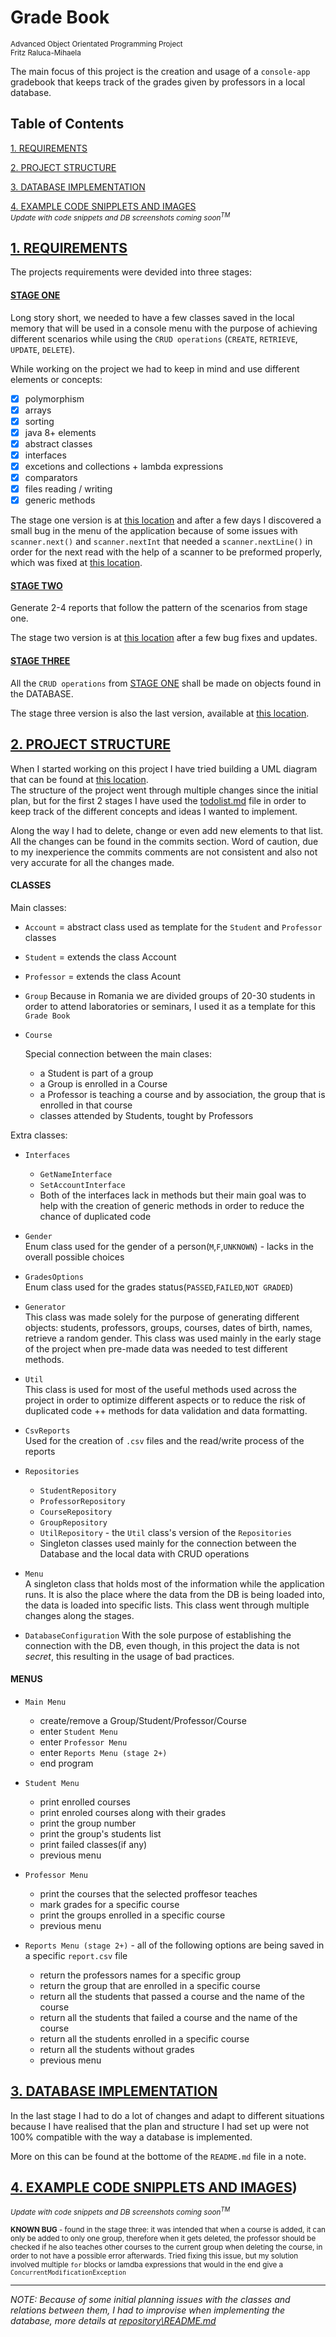 # Grade Book
<sub>Advanced Object Orientated Programming Project</sub>  
<sub>Fritz Raluca-Mihaela</sub>

The main focus of this project is the creation and usage of a `console-app` gradebook that keeps track of the grades given by professors in a local database.

## Table of Contents
[1. REQUIREMENTS](#1-requirements)

[2. PROJECT STRUCTURE](#2-project-structure)

[3. DATABASE IMPLEMENTATION](#3-database-implementation)

[4. EXAMPLE CODE SNIPPLETS AND IMAGES](#3-database-implementation)  
<sub>*Update with code snippets and DB screenshots coming soon<sup>TM</sup>*</sub>

## [1. REQUIREMENTS](#requirements)

The projects requirements were devided into three stages:

#### [STAGE ONE](#stage-one)
    
Long story short, we needed to have a few classes saved in the local memory that will be used in a console menu with the purpose of achieving different scenarios while using the `CRUD operations` (`CREATE`, `RETRIEVE`, `UPDATE`, `DELETE`).

While working on the project we had to keep in mind and use different elements or concepts:

- [x] polymorphism   
- [x] arrays   
- [x] sorting   
- [x] java 8+ elements   
- [x] abstract classes   
- [x] interfaces   
- [x] excetions and collections + lambda expressions   
- [x] comparators  
- [x] files reading / writing   
- [x] generic methods  

The stage one version is at [this location](https://github.com/ralucafritz/aoop-project/tree/b9507660804292f38c785dca7a83d2db31ff4737) and after a few days I discovered a small bug in the menu of the application because of some issues with `scanner.next()` and `scanner.nextInt` that needed a `scanner.nextLine()` in order for the next read with the help of a scanner to be preformed properly, which was fixed at [this location](https://github.com/ralucafritz/aoop-project/tree/e740b064ba55a2e4c797b670a7d2db6d52d6fb7e).

#### [STAGE TWO](#stage-two)

Generate 2-4 reports that follow the pattern of the scenarios from stage one.

The stage two version is at [this location](https://github.com/ralucafritz/aoop-project/tree/99ff7abca04e9ceaaad7b9feabc2eb2300b30af5) after a few bug fixes and updates.

#### [STAGE THREE](#stage-three)

All the `CRUD operations` from [STAGE ONE](#stage-one) shall be made on objects found in the DATABASE.

The stage three version is also the last version, available at [this location](https://github.com/ralucafritz/aoop-project).



## [2. PROJECT STRUCTURE](#2-project-structure)

When I started working on this project I have tried building a UML diagram that can be found at [this location](aoop-project.xml).  
The structure of the project went through multiple changes since the initial plan, but for the first 2 stages I have used the [todolist.md](todolist.md) file in order to keep track of the different concepts and ideas I wanted to implement. 

Along the way I had to delete, change or even add new elements to that list. All the changes can be found in the commits section. Word of caution, due to my inexperience the commits comments are not consistent and also not very accurate for all the changes made.

#### CLASSES 

Main classes:

- `Account` = abstract class used as template for the `Student` and `Professor` classes
- `Student` = extends the class Account 
- `Professor` = extends the class Acount
- `Group` 
   Because in Romania we are divided groups of 20-30 students in order to attend laboratories or seminars, I used it as a template for this `Grade Book`

- `Course` 

  Special connection between the main clases:  
  - a Student is part of a group  
  - a Group is enrolled in a Course  
  - a Professor is teaching a course and by association, the group that is enrolled in that course  
  - classes attended by Students, tought by Professors  

Extra classes:

- `Interfaces`  
  - `GetNameInterface`  
  - `SetAccountInterface`  
  - Both of the interfaces lack in methods but their main goal was to help with    the creation of generic methods in order to reduce the chance of duplicated    code  

- `Gender`  
    Enum class used for the gender of a person(`M`,`F`,`UNKNOWN`) - lacks in  the overall possible choices
- `GradesOptions`  
  Enum class used for the grades status(`PASSED`,`FAILED`,`NOT GRADED`)
- `Generator`  
  This class was made solely for the purpose of generating different objects: students, professors, groups, courses, dates of birth, names, retrieve a random gender. This class was used mainly in the early stage of the project when pre-made data was needed to test different methods. 
- `Util`   
  This class is used for most of the useful methods used across the project in order to optimize different aspects or to reduce the risk of duplicated code ++ methods for data validation and data formatting.
- `CsvReports`  
  Used for the creation of `.csv` files and the read/write process of the reports
- `Repositories`  
  - `StudentRepository`  
  - `ProfessorRepository`  
  - `CourseRepository`  
  - `GroupRepository`  
  - `UtilRepository`  - the `Util` class's version of the `Repositories`  
  - Singleton classes used mainly for the connection between the Database and the local data with CRUD operations
- `Menu`  
  A singleton class that holds most of the information while the application runs. It is also the place where the data from the DB is being loaded into, the data is loaded into specific lists. 
  This class went through multiple changes along the stages.
- `DatabaseConfiguration`
  With the sole purpose of establishing the connection with the DB, even though, in this project the data is not *secret*, this resulting in the usage of bad practices.

#### MENUS

- `Main Menu`
  - create/remove a Group/Student/Professor/Course
  - enter `Student Menu`
  - enter `Professor Menu`
  - enter `Reports Menu (stage 2+)`
  - end program  
    
- `Student Menu`
  - print enrolled courses
  - print enroled courses along with their grades
  - print the group number
  - print the group's students list
  - print failed classes(if any)
  - previous menu  

- `Professor Menu`
  - print the courses that the selected proffesor teaches
  - mark grades for a specific course
  - print the groups enrolled in a specific course
  - previous menu  

- `Reports Menu (stage 2+)` - all of the following options are being saved in a specific `report.csv` file
  -  return the professors names for a specific group
  -  return the group that are enrolled in a specific course
  -  return all the students that passed a course and the name of the course
  -  return all the students that failed a course and the name of the course 
  -  return all the students enrolled in a specific course
  -  return all the students without grades
  -  previous menu

## [3. DATABASE IMPLEMENTATION](#3-database-implementation)

In the last stage I had to do a lot of changes and adapt to different situations because I have realised that the plan and structure I had set up were not 100% compatible with the way a database is implemented. 

More on this can be found at the bottome of the `README.md` file in a note.


## [4. EXAMPLE CODE SNIPPLETS AND IMAGES](#4-example-code-snipplets-and-images))
<sub>*Update with code snippets and DB screenshots coming soon<sup>TM</sup>*</sub>


<sub>**KNOWN BUG** - found in the stage three: it was intended that when a course is added, it can only be added to only one group, therefore when it gets deleted, the professor should be checked if he also teaches other courses to the current group when deleting the course, in order to not have a possible error afterwards. Tried fixing this issue, but my solution involved multiple `for` blocks or lamdba expressions that would in the end give a `ConcurrentModificationException`</sub>

---

*NOTE: Because of some initial planning issues with the classes and relations between them, I had to improvise when implementing the database, more details at [repository\README.md](https://github.com/ralucafritz/aoop-project/blob/main/src/main/java/repositories/README.md)*

<!-- ![alt text](https://github.com/[username]/[reponame]/blob/[branch]/image.jpg?raw=true)
 -->